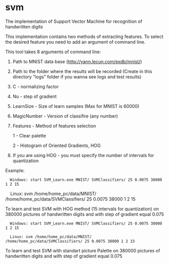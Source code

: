 # svm
The implementation of Support Vector Machine for recognition of handwritten digits

This implementation contains two methods of extracting features. To select the desired feature you need to add an argument of command line.

This tool takes 8 arguments of command line:

   1) Path to MNIST data base (http://yann.lecun.com/exdb/mnist/)

   2) Path to the folder where the results will be recorded (Create in this directory "logs" folder if you wanna see logs and test results)
   
   3) C - normalizing factor
   
   4) Nu - step of gradient
   
   5) LearnSize - Size of learn samples (Max for MNIST is 60000)
   
   6) MagicNumber - Version of classifire (any number)
   
   7) Features - Method of features selection
   
      1 - Clear palette
      
      2 -  Histogram of Oriented Gradients, HOG
      
   8) If you are using HOG - you must specify the number of intervals for quantization
 
 
Example:
 
      Windows: start SVM_Learn.exe MNIST/ SVMClassifiers/ 25 0.0075 38000 1 2 15
    
      Linux: svm /home/home_pc/data/MNIST/ /home/home_pc/data/SVMClassifiers/ 25 0.0075 38000 1 2 15

To learn and test SVM with HOG method (15 intervals for quantization) on 380000 pictures of handwritten digits and with step of gradient equal 0.075
    
      Windows: start SVM_Learn.exe MNIST/ SVMClassifiers/ 25 0.0075 38000 1 2 15
    
      Linux: svm /home/home_pc/data/MNIST/ /home/home_pc/data/SVMClassifiers/ 25 0.0075 38000 1 2 15
     
To learn and test SVM with standart picture Palette on 380000 pictures of handwritten digits and with step of gradient equal 0.075

